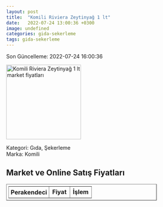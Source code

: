 ```yaml
---
layout: post
title:  "Komili Riviera Zeytinyağ 1 lt"
date:   2022-07-24 13:00:36 +0300
image: undefined
categories: gida-sekerleme
tags: gida-sekerleme
---
```


Son Güncelleme: 2022-07-24 16:00:36

<img src="undefined" width="200" alt="Komili Riviera Zeytinyağ 1 lt market fiyatları" />

Kategori: Gıda, Şekerleme
<br />
Marka: Komili

<h2>Market ve Online Satış Fiyatları</h2>

<table border="1" style="padding: 5px;width:80%;">
  <tr>
    <td style="padding: 5px;"><strong>Perakendeci</strong></td>
    <td><strong>Fiyat</strong></td>
    <td><strong>İşlem</strong></td>
  </tr>
  
</table>
